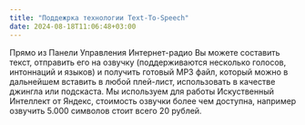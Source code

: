 ```yaml
---
title: "Поддежрка технологии Text-To-Speech"
date: 2024-08-18T11:06:48+03:00
---
```


Прямо из Панели Управления Интернет-радио Вы можете составить текст, отправить его на озвучку (поддерживаются несколько голосов, интоннаций и языков) и получить готовый MP3 файл, который можно в дальнейшем вставить в любой плей-лист, использовать в качестве джингла или подскаста. Мы используем для работы Искуственный Интеллект от Яндекс, стоимость озвучки более чем доступна, например озвучить 5.000 символов стоит всего 20 рублей.

